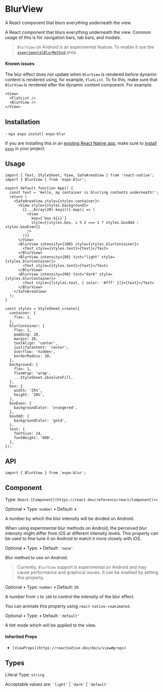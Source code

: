 # BlurView

A React component that blurs everything underneath the view.

A React component that blurs everything underneath the view. Common usage of this is for navigation bars, tab bars, and modals.

> `BlurView` on Android is an experimental feature. To enable it use the [`experimentalBlurMethod`](https://docs.expo.dev/versions/latest/sdk/blur-view/#experimentalblurmethod) prop.

#### Known issues

The blur effect does not update when `BlurView` is rendered before dynamic content is rendered using, for example, `FlatList`. To fix this, make sure that `BlurView` is rendered after the dynamic content component. For example:

    <View>
      <FlatList />
      <BlurView />
    </View>
    

## Installation

`-` `npx expo install expo-blur`

If you are installing this in an [existing React Native app](https://reactnative.dev/docs/integration-with-existing-apps), make sure to [install `expo`](https://docs.expo.dev/workflow/installing-expo-modules/) in your project.

## Usage

    import { Text, StyleSheet, View, SafeAreaView } from 'react-native';
    import { BlurView } from 'expo-blur';
    
    export default function App() {
      const text = 'Hello, my container is blurring contents underneath!';
      return (
        <SafeAreaView style={styles.container}>
          <View style={styles.background}>
            {[...Array(20).keys()].map(i => (
              <View
                key={`box-${i}`}
                style={[styles.box, i % 2 === 1 ? styles.boxOdd : styles.boxEven]}
              />
            ))}
          </View>
          <BlurView intensity={100} style={styles.blurContainer}>
            <Text style={styles.text}>{text}</Text>
          </BlurView>
          <BlurView intensity={80} tint="light" style={styles.blurContainer}>
            <Text style={styles.text}>{text}</Text>
          </BlurView>
          <BlurView intensity={90} tint="dark" style={styles.blurContainer}>
            <Text style={[styles.text, { color: '#fff' }]}>{text}</Text>
          </BlurView>
        </SafeAreaView>
      );
    }
    
    const styles = StyleSheet.create({
      container: {
        flex: 1,
      },
      blurContainer: {
        flex: 1,
        padding: 20,
        margin: 16,
        textAlign: 'center',
        justifyContent: 'center',
        overflow: 'hidden',
        borderRadius: 20,
      },
      background: {
        flex: 1,
        flexWrap: 'wrap',
        ...StyleSheet.absoluteFill,
      },
      box: {
        width: '25%',
        height: '20%',
      },
      boxEven: {
        backgroundColor: 'orangered',
      },
      boxOdd: {
        backgroundColor: 'gold',
      },
      text: {
        fontSize: 24,
        fontWeight: '600',
      },
    });
    

## API

    import { BlurView } from 'expo-blur';
    

## Component

Type: `React.[Component](https://react.dev/reference/react/Component)<>`

Optional • Type: `number` • Default: `4`

A number by which the blur intensity will be divided on Android.

When using experimental blur methods on Android, the perceived blur intensity might differ from iOS at different intensity levels. This property can be used to fine tune it on Android to match it more closely with iOS.

Optional • Type: • Default: `'none'`

Blur method to use on Android.

> Currently, `BlurView` support is experimental on Android and may cause performance and graphical issues. It can be enabled by setting this property.

Optional • Type: `number` • Default: `50`

A number from `1` to `100` to control the intensity of the blur effect.

You can animate this property using `react-native-reanimated`.

Optional • Type: • Default: `'default'`

A tint mode which will be applied to the view.

#### Inherited Props

*   `[ViewProps](https://reactnative.dev/docs/view#props)`

## Types

Literal Type: `string`

Acceptable values are: `'light'` | `'dark'` | `'default'`

